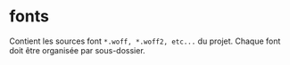 # fonts

Contient les sources font `*.woff, *.woff2, etc...` du projet. Chaque font doit être organisée par sous-dossier.
